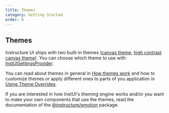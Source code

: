 ```yaml
---
title: Themes
category: Getting Started
order: 8
---
```


## Themes

Instructure UI ships with two built-in themes ([canvas theme](#canvas), [high contrast canvas theme](#canvas-high-contrast)). You can choose which theme to use with [InstUISettingsProvider](#InstUISettingsProvider).

You can read about themes in general in [How themes work](/#themes) and how to customize themes or apply different ones to parts of you application in [Using Theme Overrides](/#using-theme-overrides).

If you are interested in how InstUI's theming engine works and/or you want to make your own components that use the themes, read the documentation of the [@instructure/emotion](#emotion) package.
